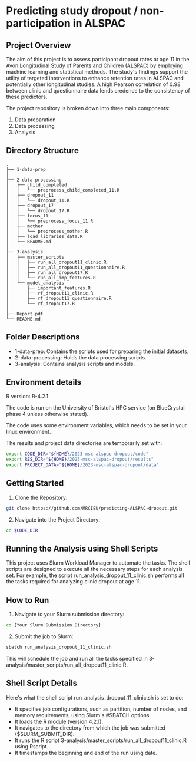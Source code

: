 
# Predicting study dropout / non-participation in ALSPAC

## Project Overview
The aim of this project is to assess participant dropout rates at age 11 in the Avon Longitudinal Study of Parents and Children (ALSPAC) by employing machine learning and statistical methods. The study's findings support the utility of targeted interventions to enhance retention rates in ALSPAC and potentially other longitudinal studies. A high Pearson correlation of 0.98 between clinic and questionnaire data lends credence to the consistency of these predictors.

The project repository is broken down into three main components:
1. Data preparation
2. Data processing
3. Analysis

## Directory Structure
```
.
├── 1-data-prep
│
├── 2-data-processing
│   ├── child_completed
│   │   └── preprocess_child_completed_11.R
│   ├── dropout_11
│   │   └── dropout_11.R
│   ├── dropout_17
│   │   └── dropout_17.R
│   ├── focus_11
│   │   └── preprocess_focus_11.R
│   ├── mother
│   │   └── preprocess_mother.R
│   ├── load_libraries_data.R
│   └── README.md
│
├── 3-analysis
│   ├── master_scripts
│   │   ├── run_all_dropout11_clinic.R
│   │   ├── run_all_dropout11_questionnaire.R
│   │   ├── run_all_dropout17.R
│   │   └── run_all_imp_features.R
│   └── model_analysis
│       ├── important_features.R
│       ├── rf_dropout11_clinic.R
│       ├── rf_dropout11_questionnaire.R
│       └── rf_dropout17.R
│
├── Report.pdf
└── README.md
```
## Folder Descriptions
- 1-data-prep: Contains the scripts used for preparing the initial datasets.
- 2-data-processing: Holds the data processing scripts.
- 3-analysis: Contains analysis scripts and models.

## Environment details

R version: R-4.2.1.

The code is run on the University of Bristol's HPC service (on BlueCrystal phase 4 unless otherwise stated).


The code uses some environment variables, which needs to be set in your linux environment. 

The results and project data directories are temporarily set with:

```bash
export CODE_DIR="${HOME}/2023-msc-alspac-dropout/code"
export RES_DIR="${HOME}/2023-msc-alspac-dropout/results"
export PROJECT_DATA="${HOME}/2023-msc-alspac-dropout/data"
```

## Getting Started
1. Clone the Repository:
```bash
git clone https://github.com/MRCIEU/predicting-ALSPAC-dropout.git
```
2. Navigate into the Project Directory:
```bash
cd $CODE_DIR
```

## Running the Analysis using Shell Scripts
This project uses Slurm Workload Manager to automate the tasks. The shell scripts are designed to execute all the necessary steps for each analysis set. For example, the script run_analysis_dropout_11_clinic.sh performs all the tasks required for analyzing clinic dropout at age 11.

## How to Run
1. Navigate to your Slurm submission directory:
```bash
cd [Your Slurm Submission Directory]
```
2. Submit the job to Slurm:
```bash
sbatch run_analysis_dropout_11_clinic.sh
```
This will schedule the job and run all the tasks specified in 3-analysis/master_scripts/run_all_dropout11_clinic.R.

## Shell Script Details
Here's what the shell script run_analysis_dropout_11_clinic.sh is set to do:
- It specifies job configurations, such as partition, number of nodes, and memory requirements, using Slurm's #SBATCH options.
- It loads the R module (version 4.2.1).
- It navigates to the directory from which the job was submitted ($SLURM_SUBMIT_DIR).
- It runs the R script 3-analysis/master_scripts/run_all_dropout11_clinic.R using Rscript.
- It timestamps the beginning and end of the run using date.






